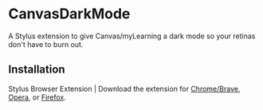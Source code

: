 # CanvasDarkMode
A Stylus extension to give Canvas/myLearning a dark mode so your retinas don't have to burn out.

## Installation
Stylus Browser Extension | Download the extension for [Chrome/Brave](https://chrome.google.com/webstore/detail/stylus/clngdbkpkpeebahjckkjfobafhncgmne), [Opera](https://addons.opera.com/en-gb/extensions/details/stylus/), or [Firefox](https://addons.mozilla.org/en-US/firefox/addon/styl-us/).
